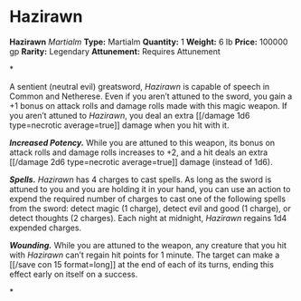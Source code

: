 # Hazirawn

**Hazirawn**
_Martialm_
**Type:** Martialm
**Quantity:** 1
**Weight:** 6 lb
**Price:** 100000 gp
**Rarity:** Legendary
**Attunement:** Requires Attunement

*<p>A sentient (neutral evil) greatsword, *Hazirawn* is capable of speech in Common and Netherese. Even if you aren’t attuned to the sword, you gain a +1 bonus on attack rolls and damage rolls made with this magic weapon. If you aren’t attuned to *Hazirawn*, you deal an extra  [[/damage 1d6 type=necrotic average=true]] damage when you hit with it.

***Increased Potency.*** While you are attuned to this weapon, its bonus on attack rolls and damage rolls increases to +2, and a hit deals an extra  [[/damage 2d6 type=necrotic average=true]] damage (instead of 1d6).

***Spells.*** *Hazirawn* has 4 charges to cast spells. As long as the sword is attuned to you and you are holding it in your hand, you can use an action to expend the required number of charges to cast one of the following spells from the sword: detect magic (1 charge), detect evil and good (1 charge), or detect thoughts (2 charges). Each night at midnight, *Hazirawn* regains 1d4 expended charges.

***Wounding.*** While you are attuned to the weapon, any creature that you hit with *Hazirawn* can’t regain hit points for 1 minute. The target can make a [[/save con 15 format=long]] at the end of each of its turns, ending this effect early on itself on a success.</p>*